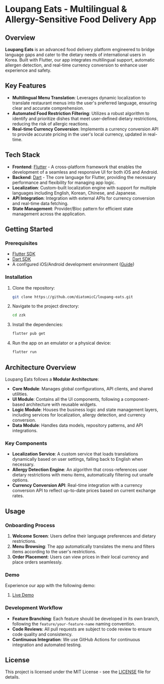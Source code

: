 # Loupang Eats - Multilingual & Allergy-Sensitive Food Delivery App

## Overview

**Loupang Eats** is an advanced food delivery platform engineered to bridge language gaps and cater to the dietary needs of international users in Korea. Built with Flutter, our app integrates multilingual support, automatic allergen detection, and real-time currency conversion to enhance user experience and safety.

## Key Features

- **Multilingual Menu Translation**: Leverages dynamic localization to translate restaurant menus into the user's preferred language, ensuring clear and accurate comprehension.
- **Automated Food Restriction Filtering**: Utilizes a robust algorithm to identify and prioritize dishes that meet user-defined dietary restrictions, reducing the risk of allergic reactions.
- **Real-time Currency Conversion**: Implements a currency conversion API to provide accurate pricing in the user's local currency, updated in real-time.

## Tech Stack

- **Frontend**: [Flutter](https://flutter.dev/) - A cross-platform framework that enables the development of a seamless and responsive UI for both iOS and Android.
- **Backend**: [Dart](https://dart.dev/) - The core language for Flutter, providing the necessary performance and flexibility for managing app logic.
- **Localization**: Custom-built localization engine with support for multiple languages including English, Korean, Chinese, and Japanese.
- **API Integration**: Integration with external APIs for currency conversion and real-time data fetching.
- **State Management**: Provider/Bloc pattern for efficient state management across the application.

## Getting Started

### Prerequisites

- [Flutter SDK](https://flutter.dev/docs/get-started/install)
- [Dart SDK](https://dart.dev/get-dart)
- A configured iOS/Android development environment ([Guide](https://flutter.dev/docs/get-started/editor))

### Installation

1. Clone the repository:
   ```bash
   git clone https://github.com/diatomicC/loupang-eats.git
   ```
2. Navigate to the project directory:
   ```bash
   cd zzk
   ```
3. Install the dependencies:
   ```bash
   flutter pub get
   ```
4. Run the app on an emulator or a physical device:
   ```bash
   flutter run
   ```

## Architecture Overview

Loupang Eats follows a **Modular Architecture**:

- **Core Module**: Manages global configurations, API clients, and shared utilities.
- **UI Module**: Contains all the UI components, following a component-based architecture with reusable widgets.
- **Logic Module**: Houses the business logic and state management layers, including services for localization, allergy detection, and currency conversion.
- **Data Module**: Handles data models, repository patterns, and API integrations.

### Key Components

- **Localization Service**: A custom service that loads translations dynamically based on user settings, falling back to English when necessary.
- **Allergy Detection Engine**: An algorithm that cross-references user dietary restrictions with menu items, automatically filtering out unsafe options.
- **Currency Conversion API**: Real-time integration with a currency conversion API to reflect up-to-date prices based on current exchange rates.

## Usage

### Onboarding Process

1. **Welcome Screen**: Users define their language preferences and dietary restrictions.
2. **Menu Browsing**: The app automatically translates the menu and filters items according to the user's restrictions.
3. **Order Placement**: Users can view prices in their local currency and place orders seamlessly.

### Demo

Experience our app with the following demo:

1. [Live Demo](link-to-demo)


### Development Workflow

- **Feature Branching**: Each feature should be developed in its own branch, following the `feature/your-feature-name` naming convention.
- **Code Reviews**: All pull requests are subject to code review to ensure code quality and consistency.
- **Continuous Integration**: We use GitHub Actions for continuous integration and automated testing.

## License

This project is licensed under the MIT License - see the [LICENSE](LICENSE) file for details.
